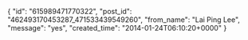  {
   "id": "615989471770322",
   "post_id": "462493170453287_471533439549260",
   "from_name": "Lai Ping Lee",
   "message": "yes",
   "created_time": "2014-01-24T06:10:20+0000"
 }
